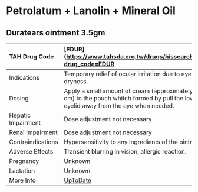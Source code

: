 # Petrolatum + Lanolin + Mineral Oil

## Duratears ointment 3.5gm

| TAH Drug Code      | [EDUR](https://www.tahsda.org.tw/drugs/hissearch.php?drug_code=EDUR                                                                   |
|:-------------------|:--------------------------------------------------------------------------------------------------------------------------------------|
| Indications        | Temporary relief of ocular irritation due to eye dryness.                                                                             |
| Dosing             | Apply a small amount of cream (approximately 1 cm) to the pouch whitch formed by pull the lower eyelid away from the eye when needed. |
| Hepatic Impairment | Dose adjustment not necessary                                                                                                         |
| Renal Impairment   | Dose adjustment not necessary                                                                                                         |
| Contraindications  | Hypersensitivity to any ingredients of the ointment.                                                                                  |
| Adverse Effects    | Transient blurring in vision, allergic reaction.                                                                                      |
| Pregnancy          | Unknown                                                                                                                               |
| Lactation          | Unknown                                                                                                                               |
| More Info          | [UpToDate](https://www.uptodate.com/contents/petrolatum-and-lanolin-and-mineral-oil-drug-information)                                 |

